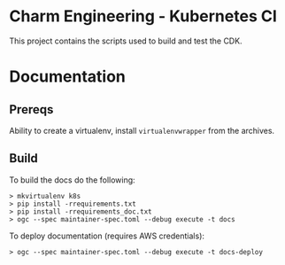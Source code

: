 # Charm Engineering - Kubernetes CI

This project contains the scripts used to build and test the CDK.

# Documentation

## Prereqs

Ability to create a virtualenv, install `virtualenvwrapper` from the archives.

## Build

To build the docs do the following:

```
> mkvirtualenv k8s
> pip install -rrequirements.txt
> pip install -rrequirements_doc.txt
> ogc --spec maintainer-spec.toml --debug execute -t docs
```

To deploy documentation (requires AWS credentials):

```
> ogc --spec maintainer-spec.toml --debug execute -t docs-deploy
```
